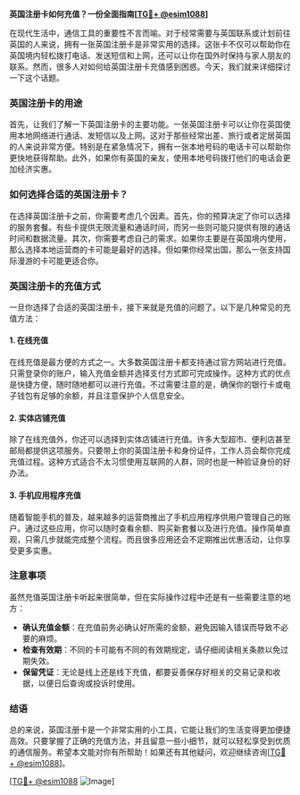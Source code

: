 **英国注册卡如何充值？一份全面指南[[TG💪+ @esim1088](https://t.me/s/esim1088)]**

在现代生活中，通信工具的重要性不言而喻。对于经常需要与英国联系或计划前往英国的人来说，拥有一张英国注册卡是非常实用的选择。这张卡不仅可以帮助你在英国境内轻松拨打电话、发送短信和上网，还可以让你在国外时保持与家人朋友的联系。然而，很多人对如何给英国注册卡充值感到困惑。今天，我们就来详细探讨一下这个话题。

### 英国注册卡的用途

首先，让我们了解一下英国注册卡的主要功能。一张英国注册卡可以让你在英国使用本地网络进行通话、发短信以及上网。这对于那些经常出差、旅行或者定居英国的人来说非常方便。特别是在紧急情况下，拥有一张本地号码的电话卡可以帮助你更快地获得帮助。此外，如果你有英国的亲友，使用本地号码拨打他们的电话会更加经济实惠。

### 如何选择合适的英国注册卡？

在选择英国注册卡之前，你需要考虑几个因素。首先，你的预算决定了你可以选择的服务套餐。有些卡提供无限流量和通话时间，而另一些则可能只提供有限的通话时间和数据流量。其次，你需要考虑自己的需求。如果你主要是在英国境内使用，那么选择本地运营商的卡可能是最好的选择。但如果你经常出国，那么一张支持国际漫游的卡可能更适合你。

### 英国注册卡的充值方式

一旦你选择了合适的英国注册卡，接下来就是充值的问题了。以下是几种常见的充值方法：

#### 1. 在线充值

在线充值是最方便的方式之一。大多数英国注册卡都支持通过官方网站进行充值。只需登录你的账户，输入充值金额并选择支付方式即可完成操作。这种方式的优点是快捷方便，随时随地都可以进行充值。不过需要注意的是，确保你的银行卡或电子钱包有足够的余额，并且注意保护个人信息安全。

#### 2. 实体店铺充值

除了在线充值外，你还可以选择到实体店铺进行充值。许多大型超市、便利店甚至邮局都提供这项服务。只要带上你的英国注册卡和身份证件，工作人员会帮你完成充值过程。这种方式适合不太习惯使用互联网的人群，同时也是一种验证身份的好办法。

#### 3. 手机应用程序充值

随着智能手机的普及，越来越多的运营商推出了手机应用程序供用户管理自己的账户。通过这些应用，你可以随时查看余额、购买新套餐以及进行充值。操作简单直观，只需几步就能完成整个流程。而且很多应用还会不定期推出优惠活动，让你享受更多实惠。

### 注意事项

虽然充值英国注册卡听起来很简单，但在实际操作过程中还是有一些需要注意的地方：

- **确认充值金额**：在充值前务必确认好所需的金额，避免因输入错误而导致不必要的麻烦。
- **检查有效期**：不同的卡可能有不同的有效期规定，请仔细阅读相关条款以免过期失效。
- **保留凭证**：无论是线上还是线下充值，都要妥善保存好相关的交易记录和收据，以便日后查询或投诉时使用。

### 结语

总的来说，英国注册卡是一个非常实用的小工具，它能让我们的生活变得更加便捷高效。只要掌握了正确的充值方法，并且留意一些小细节，就可以轻松享受到优质的通信服务。希望本文能对你有所帮助！如果还有其他疑问，欢迎继续咨询[[TG💪+ @esim1088](https://t.me/s/esim1088)]。

[[TG💪+ @esim1088](https://t.me/s/esim1088) ![Image](https://i.postimg.cc/4NQfJmqS/Snipaste-2025-05-13-00-14-12.png)]